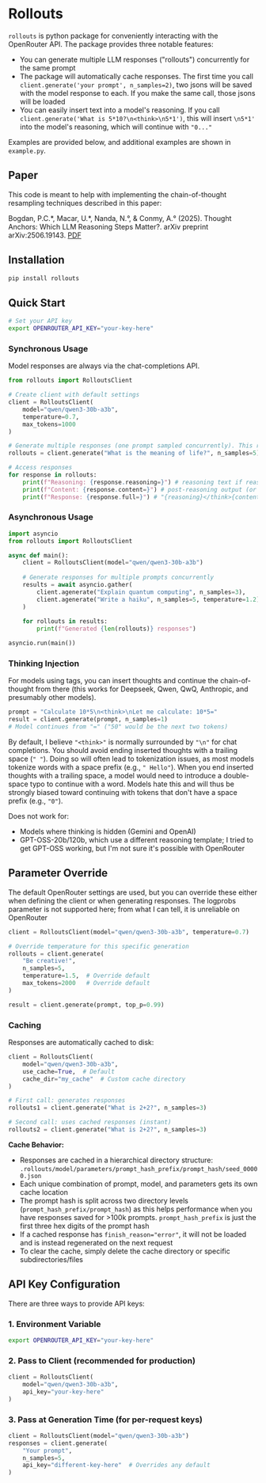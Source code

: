 # Rollouts

`rollouts` is python package for conveniently interacting with the OpenRouter API. The package provides three notable features:

- You can generate multiple LLM responses ("rollouts") concurrently for the same prompt
- The package will automatically cache responses. The first time you call `client.generate('your prompt', n_samples=2)`, two jsons will be saved with the model response to each. If you make the same call, those jsons will be loaded
- You can easily insert text into a model's reasoning. If you call `client.generate('What is 5*10?\n<think>\n5*1')`, this will insert `\n5*1'` into the model's reasoning, which will continue with `"0..."`

Examples are provided below, and additional examples are shown in `example.py`.

## Paper

This code is meant to help with implementing the chain-of-thought resampling techniques described in this paper:

Bogdan, P.C.\*, Macar, U.\*, Nanda, N.°, & Conmy, A.° (2025). Thought Anchors: Which LLM Reasoning Steps Matter?. arXiv preprint arXiv:2506.19143. [PDF](https://arxiv.org/pdf/2506.19143)

## Installation

```bash
pip install rollouts
```

## Quick Start

```bash
# Set your API key
export OPENROUTER_API_KEY="your-key-here"
```

### Synchronous Usage

Model responses are always via the chat-completions API.

```python
from rollouts import RolloutsClient

# Create client with default settings
client = RolloutsClient(
    model="qwen/qwen3-30b-a3b",
    temperature=0.7,
    max_tokens=1000
) 

# Generate multiple responses (one prompt sampled concurrently). This runs on seeds from 0 to n_samples (e.g., 0, 1, 2, 3, 4)
rollouts = client.generate("What is the meaning of life?", n_samples=5)

# Access responses
for response in rollouts:
    print(f"Reasoning: {response.reasoning=}") # reasoning text if reasoning model; None if non-reasoning model or if reasoning is hidden
    print(f"Content: {response.content=}") # post-reasoning output (or just output if not a reasoning model)
    print(f"Response: {response.full=}") # "{reasoning}</think>{content}" if reasoning exists and completed; "{reasoning}" if reasoning not completed; "{content}" if non-reasoning model or if reasoning is hidden
```

### Asynchronous Usage

```python
import asyncio
from rollouts import RolloutsClient

async def main():
    client = RolloutsClient(model="qwen/qwen3-30b-a3b")
    
    # Generate responses for multiple prompts concurrently
    results = await asyncio.gather(
        client.agenerate("Explain quantum computing", n_samples=3),
        client.agenerate("Write a haiku", n_samples=5, temperature=1.2)
    )
    
    for rollouts in results:
        print(f"Generated {len(rollouts)} responses")

asyncio.run(main())
```

### Thinking Injection

For models using <think> tags, you can insert thoughts and continue the chain-of-thought from there (this works for Deepseek, Qwen, QwQ, Anthropic, and presumably other models). 

```python
prompt = "Calculate 10*5\n<think>\nLet me calculate: 10*5="
result = client.generate(prompt, n_samples=1)
# Model continues from "=" ("50" would be the next two tokens)
```

By default, I believe `"<think>"` is normally surrounded by `"\n"` for chat completions. You should avoid ending inserted thoughts with a trailing space (`" "`). Doing so will often lead to tokenization issues, as most models tokenize words with a space prefix (e.g., `" Hello"`). When you end inserted thoughts with a trailing space, a model would need to introduce a double-space typo to continue with a word. Models hate this and will thus be strongly biased toward continuing with tokens that don't have a space prefix (e.g., `"0"`).

Does not work for:
- Models where thinking is hidden (Gemini and OpenAI)
- GPT-OSS-20b/120b, which use a different reasoning template; I tried to get GPT-OSS working, but I'm not sure it's possible with OpenRouter

## Parameter Override

The default OpenRouter settings are used, but you can override these either when defining the client or when generating responses. The logprobs parameter is not supported here; from what I can tell, it is unreliable on OpenRouter

```python
client = RolloutsClient(model="qwen/qwen3-30b-a3b", temperature=0.7)

# Override temperature for this specific generation
rollouts = client.generate(
    "Be creative!",
    n_samples=5,
    temperature=1.5,  # Override default
    max_tokens=2000   # Override default
)

result = client.generate(prompt, top_p=0.99)
```

### Caching

Responses are automatically cached to disk:

```python
client = RolloutsClient(
    model="qwen/qwen3-30b-a3b",
    use_cache=True,  # Default
    cache_dir="my_cache"  # Custom cache directory
)

# First call: generates responses
rollouts1 = client.generate("What is 2+2?", n_samples=3)

# Second call: uses cached responses (instant)
rollouts2 = client.generate("What is 2+2?", n_samples=3)
```

**Cache Behavior:**
- Responses are cached in a hierarchical directory structure: `.rollouts/model/parameters/prompt_hash_prefix/prompt_hash/seed_00000.json`
- Each unique combination of prompt, model, and parameters gets its own cache location
- The prompt hash is split across two directory levels (`prompt_hash_prefix/prompt_hash`) as this helps performance when you have responses saved for >100k prompts. `prompt_hash_prefix` is just the first three hex digits of the prompt hash
- If a cached response has `finish_reason="error"`, it will not be loaded and is instead regenerated on the next request
- To clear the cache, simply delete the cache directory or specific subdirectories/files

## API Key Configuration

There are three ways to provide API keys:

### 1. Environment Variable
```bash
export OPENROUTER_API_KEY="your-key-here"
```

### 2. Pass to Client (recommended for production)
```python
client = RolloutsClient(
    model="qwen/qwen3-30b-a3b",
    api_key="your-key-here"
)
```

### 3. Pass at Generation Time (for per-request keys)
```python
client = RolloutsClient(model="qwen/qwen3-30b-a3b")
responses = client.generate(
    "Your prompt",
    n_samples=5,
    api_key="different-key-here"  # Overrides any default
)
```